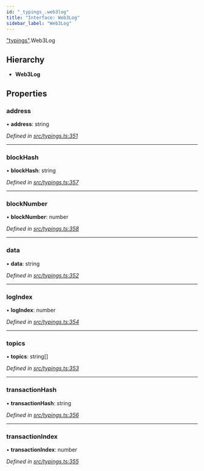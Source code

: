 ```yaml
---
id: "_typings_.web3log"
title: "Interface: Web3Log"
sidebar_label: "Web3Log"
---
```


["typings"](../modules/_typings_.md).Web3Log

## Hierarchy

* **Web3Log**

## Properties

### address

•  **address**: string

*Defined in [src/typings.ts:351](https://github.com/trustlines-protocol/clientlib/blob/4830efe/src/typings.ts#L351)*

___

### blockHash

•  **blockHash**: string

*Defined in [src/typings.ts:357](https://github.com/trustlines-protocol/clientlib/blob/4830efe/src/typings.ts#L357)*

___

### blockNumber

•  **blockNumber**: number

*Defined in [src/typings.ts:358](https://github.com/trustlines-protocol/clientlib/blob/4830efe/src/typings.ts#L358)*

___

### data

•  **data**: string

*Defined in [src/typings.ts:352](https://github.com/trustlines-protocol/clientlib/blob/4830efe/src/typings.ts#L352)*

___

### logIndex

•  **logIndex**: number

*Defined in [src/typings.ts:354](https://github.com/trustlines-protocol/clientlib/blob/4830efe/src/typings.ts#L354)*

___

### topics

•  **topics**: string[]

*Defined in [src/typings.ts:353](https://github.com/trustlines-protocol/clientlib/blob/4830efe/src/typings.ts#L353)*

___

### transactionHash

•  **transactionHash**: string

*Defined in [src/typings.ts:356](https://github.com/trustlines-protocol/clientlib/blob/4830efe/src/typings.ts#L356)*

___

### transactionIndex

•  **transactionIndex**: number

*Defined in [src/typings.ts:355](https://github.com/trustlines-protocol/clientlib/blob/4830efe/src/typings.ts#L355)*
